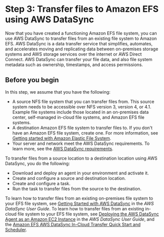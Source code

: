 # Step 3: Transfer files to Amazon EFS using AWS DataSync<a name="gs-step-four-sync-files"></a>

Now that you have created a functioning Amazon EFS file system, you can use AWS DataSync to transfer files from an existing file system to Amazon EFS\. AWS DataSync is a data transfer service that simplifies, automates, and accelerates moving and replicating data between on\-premises storage systems and AWS storage services over the internet or AWS Direct Connect\. AWS DataSync can transfer your file data, and also file system metadata such as ownership, timestamps, and access permissions\.

## Before you begin<a name="step4-prereq"></a>

In this step, we assume that you have the following:
+ A source NFS file system that you can transfer files from\. This source system needs to be accessible over NFS version 3, version 4, or 4\.1\. Example file systems include those located in an on\-premises data center, self\-managed in\-cloud file systems, and Amazon EFS file systems\. 
+ A destination Amazon EFS file system to transfer files to\. If you don't have an Amazon EFS file system, create one\. For more information, see [Getting started with Amazon Elastic File System](getting-started.md)\.
+ Your server and network meet the AWS DataSync requirements\. To learn more, see the [ AWS DataSync requirements](https://docs.aws.amazon.com/datasync/latest/userguide/requirements.html)\.

To transfer files from a source location to a destination location using AWS DataSync, you do the following:
+ Download and deploy an agent in your environment and activate it\.
+ Create and configure a source and destination location\.
+ Create and configure a task\.
+ Run the task to transfer files from the source to the destination\.

To learn how to transfer files from an existing on\-premises file system to your EFS file system, see [Getting Started with AWS DataSync](https://docs.aws.amazon.com/datasync/latest/userguide/getting-started.html) in the *AWS DataSync User Guide*\. To learn how to transfer files from an existing in\-cloud file system to your EFS file system, see [Deploying the AWS DataSync Agent as an Amazon EC2 Instance](https://docs.aws.amazon.com/datasync/latest/userguide/ec2-agent.html) in the *AWS DataSync User Guide*, and the [ Amazon EFS AWS DataSync In\-Cloud Transfer Quick Start and Scheduler](https://github.com/aws-samples/amazon-efs-tutorial/tree/master/in-cloud-transfer)\. 